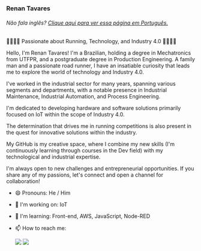 ### **Renan Tavares**

<h6>Não fala inglês? <a href="https://github.com/renants286">Clique aqui para ver essa página em Português.</a></h6>

🏃‍♂️🔧🚀 Passionate about Running, Technology, and Industry 4.0 🏃‍♂️🔧🚀

Hello, I'm Renan Tavares! I'm a Brazilian, holding a degree in Mechatronics from UTFPR, and a postgraduate degree in Production Engineering. A family man and a passionate road runner, I have an insatiable curiosity that leads me to explore the world of technology and Industry 4.0.

I've worked in the industrial sector for many years, spanning various segments and departments, with a notable presence in Industrial Maintenance, Industrial Automation, and Process Engineering.

I'm dedicated to developing hardware and software solutions primarily focused on IoT within the scope of Industry 4.0.

The determination that drives me in running competitions is also present in the quest for innovative solutions within the industry.

My GitHub is my creative space, where I combine my new skills (I'm continuously learning through courses in the Dev field) with my technological and industrial expertise.

I'm always open to new challenges and entrepreneurial opportunities. If you share any of my passions, let's connect and open a channel for collaboration!

- 😄 Pronouns: He / Him
- 🔭 I'm working on: IoT
- 🌱 I'm learning: Front-end, AWS, JavaScript, Node-RED
- 📫 How to reach me:

  <a href="https://www.linkedin.com/in/renan-tavares-3887ab29/"><img src="https://img.shields.io/badge/linkedin-%230077B5.svg?style=for-the-badge&logo=linkedin&logoColor=white"></a>
  <a heref="https://www.discord.com"><img src="https://img.shields.io/badge/Discord-%235865F2.svg?style=for-the-badge&logo=discord&logoColor=white"></a>
  
